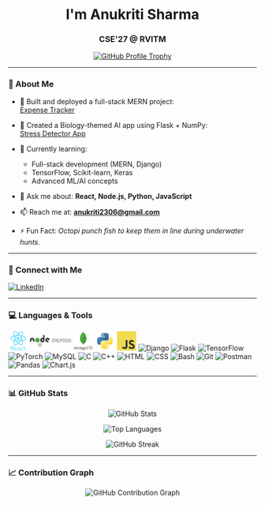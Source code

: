 <h1 align="center">I'm Anukriti Sharma</h1>
<h3 align="center">CSE'27 @ RVITM</h3>

<p align="center">
  <a href="https://github.com/ryo-ma/github-profile-trophy">
    <img src="https://github-profile-trophy.vercel.app/?username=anukriti2306&theme=darkhub&margin-w=10&margin-h=15" alt="GitHub Profile Trophy" />
  </a>
</p>

---

### 🚀 About Me

- 🔨 Built and deployed a full-stack MERN project:  
  [Expense Tracker](https://expense-tracker-weld-psi-21.vercel.app/login)

- 🧪 Created a Biology-themed AI app using Flask + NumPy:  
  [Stress Detector App](https://stress-detector-a23.streamlit.app/)

- 🌱 Currently learning:
  - Full-stack development (MERN, Django)
  - TensorFlow, Scikit-learn, Keras
  - Advanced ML/AI concepts

- 💬 Ask me about: **React, Node.js, Python, JavaScript**

- 📫 Reach me at: **anukriti2306@gmail.com**

- ⚡ Fun Fact: *Octopi punch fish to keep them in line during underwater hunts.*

---

### 🤝 Connect with Me

<p align="left">
  <a href="https://linkedin.com/in/anukriti-sharma-4b88b32a7" target="_blank">
    <img src="https://cdn.jsdelivr.net/gh/devicons/devicon/icons/linkedin/linkedin-original.svg" alt="LinkedIn" height="30" width="30"/>
  </a>
</p>

---

### 💻 Languages & Tools

<p align="left">
  <img src="https://raw.githubusercontent.com/devicons/devicon/master/icons/react/react-original-wordmark.svg" width="40" alt="React"/>
  <img src="https://raw.githubusercontent.com/devicons/devicon/master/icons/nodejs/nodejs-original-wordmark.svg" width="40" alt="Node.js"/>
  <img src="https://raw.githubusercontent.com/devicons/devicon/master/icons/express/express-original-wordmark.svg" width="40" alt="Express"/>
  <img src="https://raw.githubusercontent.com/devicons/devicon/master/icons/mongodb/mongodb-original-wordmark.svg" width="40" alt="MongoDB"/>
  <img src="https://raw.githubusercontent.com/devicons/devicon/master/icons/python/python-original.svg" width="40" alt="Python"/>
  <img src="https://raw.githubusercontent.com/devicons/devicon/master/icons/javascript/javascript-original.svg" width="40" alt="JavaScript"/>
  <img src="https://cdn.jsdelivr.net/gh/devicons/devicon/icons/django/django-plain.svg" width="40" alt="Django"/>
  <img src="https://cdn.jsdelivr.net/gh/devicons/devicon/icons/flask/flask-original.svg" width="40" alt="Flask"/>
  <img src="https://cdn.jsdelivr.net/gh/devicons/devicon/icons/tensorflow/tensorflow-original.svg" width="40" alt="TensorFlow"/>
  <img src="https://cdn.jsdelivr.net/gh/devicons/devicon/icons/pytorch/pytorch-original.svg" width="40" alt="PyTorch"/>
  <img src="https://cdn.jsdelivr.net/gh/devicons/devicon/icons/mysql/mysql-original-wordmark.svg" width="40" alt="MySQL"/>
  <img src="https://cdn.jsdelivr.net/gh/devicons/devicon/icons/c/c-original.svg" width="40" alt="C"/>
  <img src="https://cdn.jsdelivr.net/gh/devicons/devicon/icons/cplusplus/cplusplus-original.svg" width="40" alt="C++"/>
  <img src="https://cdn.jsdelivr.net/gh/devicons/devicon/icons/html5/html5-original-wordmark.svg" width="40" alt="HTML"/>
  <img src="https://cdn.jsdelivr.net/gh/devicons/devicon/icons/css3/css3-original-wordmark.svg" width="40" alt="CSS"/>
  <img src="https://cdn.jsdelivr.net/gh/devicons/devicon/icons/bash/bash-original.svg" width="40" alt="Bash"/>
  <img src="https://cdn.jsdelivr.net/gh/devicons/devicon/icons/git/git-original.svg" width="40" alt="Git"/>
  <img src="https://cdn.jsdelivr.net/gh/devicons/devicon/icons/postman/postman-original.svg" width="40" alt="Postman"/>
  <img src="https://cdn.jsdelivr.net/gh/devicons/devicon/icons/pandas/pandas-original.svg" width="40" alt="Pandas"/>
  <img src="https://cdn.jsdelivr.net/gh/devicons/devicon/icons/chartjs/chartjs-original.svg" width="40" alt="Chart.js"/>
</p>

---

### 📊 GitHub Stats

<p align="center">
  <img src="https://github-readme-stats.vercel.app/api?username=anukriti2306&show_icons=true&theme=tokyonight" alt="GitHub Stats"/>
</p>

<p align="center">
  <img src="https://github-readme-stats.vercel.app/api/top-langs/?username=anukriti2306&layout=compact&theme=tokyonight" alt="Top Languages"/>
</p>

<p align="center">
  <img src="https://streak-stats.demolab.com/?user=anukriti2306&theme=tokyonight&hide_border=true&border_radius=10&cache_bust=1" alt="GitHub Streak"/>
</p>

---

### 📈 Contribution Graph

<p align="center">
  <img src="https://github-readme-activity-graph.vercel.app/graph?username=anukriti2306&theme=github-compact&hide_border=true&area=true" alt="GitHub Contribution Graph"/>
</p>
